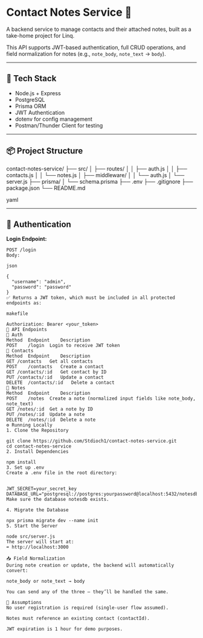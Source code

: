 # Contact Notes Service 📝

A backend service to manage contacts and their attached notes, built as a take-home project for Linq.

This API supports JWT-based authentication, full CRUD operations, and field normalization for notes (e.g., `note_body`, `note_text` → `body`).

---

## 🚀 Tech Stack

- Node.js + Express
- PostgreSQL
- Prisma ORM
- JWT Authentication
- dotenv for config management
- Postman/Thunder Client for testing

---

## 📦 Project Structure

contact-notes-service/ ├── src/ │ ├── routes/ │ │ ├── auth.js │ │ ├── contacts.js │ │ └── notes.js │ ├── middleware/ │ │ └── auth.js │ └── server.js ├── prisma/ │ └── schema.prisma ├── .env ├── .gitignore ├── package.json └── README.md

yaml

---

## 🔐 Authentication

**Login Endpoint:**
```http
POST /login
Body:

json

{
  "username": "admin",
  "password": "password"
}
✅ Returns a JWT token, which must be included in all protected endpoints as:

makefile

Authorization: Bearer <your_token>
📘 API Endpoints
🔑 Auth
Method	Endpoint	Description
POST	/login	Login to receive JWT token
👥 Contacts
Method	Endpoint	Description
GET	/contacts	Get all contacts
POST	/contacts	Create a contact
GET	/contacts/:id	Get contact by ID
PUT	/contacts/:id	Update a contact
DELETE	/contacts/:id	Delete a contact
📝 Notes
Method	Endpoint	Description
POST	/notes	Create a note (normalized input fields like note_body, note_text)
GET	/notes/:id	Get a note by ID
PUT	/notes/:id	Update a note
DELETE	/notes/:id	Delete a note
⚙️ Running Locally
1. Clone the Repository

git clone https://github.com/Stdioch1/contact-notes-service.git
cd contact-notes-service
2. Install Dependencies

npm install
3. Set up .env
Create a .env file in the root directory:


JWT_SECRET=your_secret_key
DATABASE_URL="postgresql://postgres:yourpassword@localhost:5432/notesdb"
Make sure the database notesdb exists.

4. Migrate the Database

npx prisma migrate dev --name init
5. Start the Server

node src/server.js
The server will start at:
➡️ http://localhost:3000

📥 Field Normalization
During note creation or update, the backend will automatically convert:

note_body or note_text → body

You can send any of the three — they’ll be handled the same.

🤔 Assumptions
No user registration is required (single-user flow assumed).

Notes must reference an existing contact (contactId).

JWT expiration is 1 hour for demo purposes.
